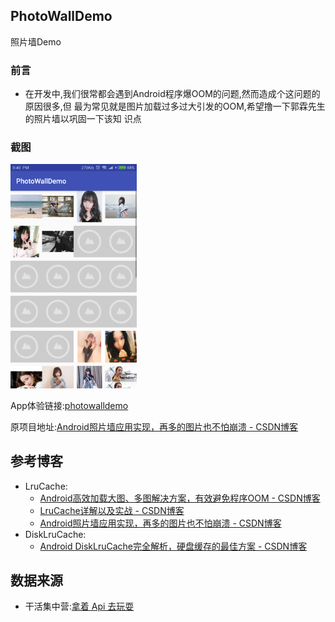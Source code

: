 ## PhotoWallDemo
照片墙Demo


### 前言
* 在开发中,我们很常都会遇到Android程序爆OOM的问题,然而造成个这问题的原因很多,但
  最为常见就是图片加载过多过大引发的OOM,希望撸一下郭霖先生的照片墙以巩固一下该知
  识点


### 截图
<a href="../art/photowalldemo.png"><img src="../art/photowalldemo.png" width="40%"/></a>

App体验链接:[photowalldemo](https://github.com/simplebam/PhotoWallDemo/releases/download/v2.0/photowalldemo-debug.apk)

原项目地址:[Android照片墙应用实现，再多的图片也不怕崩溃 - CSDN博客](https://blog.csdn.net/guolin_blog/article/details/9526203)


## 参考博客
* LruCache:
  * [Android高效加载大图、多图解决方案，有效避免程序OOM - CSDN博客 ](https://blog.csdn.net/guolin_blog/article/details/9316683)
  * [LruCache详解以及实战 - CSDN博客 ](https://blog.csdn.net/simplebam/article/details/79574368)
  * [Android照片墙应用实现，再多的图片也不怕崩溃 - CSDN博客 ](https://blog.csdn.net/guolin_blog/article/details/9526203)
* DiskLruCache:
  * [Android DiskLruCache完全解析，硬盘缓存的最佳方案 - CSDN博客](https://blog.csdn.net/guolin_blog/article/details/28863651)


## 数据来源
* 干活集中营:[拿着 Api 去玩耍 ](http://gank.io/api)
